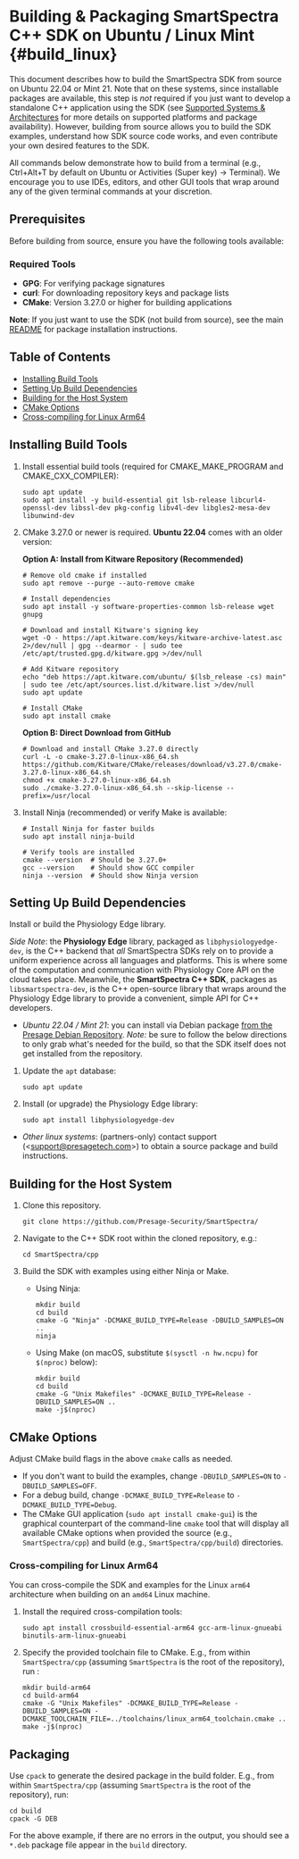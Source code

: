 # Building & Packaging SmartSpectra C++ SDK on Ubuntu / Linux Mint {#build_linux}

This document describes how to build the SmartSpectra SDK from source on Ubuntu 22.04 or Mint 21. Note that on these systems, since installable packages are available, this step is _not_ required if you just want to develop a standalone C++ application using the SDK (see [Supported Systems & Architectures](../README.md#supported-systems--architectures) for more details on supported platforms and package availability). However, building from source allows you to build the SDK examples, understand how SDK source code works, and even contribute your own desired features to the SDK.

All commands below demonstrate how to build from a terminal (e.g., Ctrl+Alt+T by default on Ubuntu or Activities (Super key) → Terminal). We encourage you to use IDEs, editors, and other GUI tools that wrap around any of the given terminal commands at your discretion.

## Prerequisites

Before building from source, ensure you have the following tools available:

### Required Tools

- **GPG**: For verifying package signatures
- **curl**: For downloading repository keys and package lists  
- **CMake**: Version 3.27.0 or higher for building applications

**Note**: If you just want to use the SDK (not build from source), see the main [README](../README.md) for package installation instructions.

## Table of Contents

- [Installing Build Tools](#installing-build-tools)
- [Setting Up Build Dependencies](#setting-up-build-dependencies)
- [Building for the Host System](#building-for-the-host-system)
- [CMake Options](#cmake-options)
- [Cross-compiling for Linux Arm64](#cross-compiling-for-linux-arm64)


## Installing Build Tools

1. Install essential build tools (required for CMAKE_MAKE_PROGRAM and CMAKE_CXX_COMPILER):

   ```shell
   sudo apt update
   sudo apt install -y build-essential git lsb-release libcurl4-openssl-dev libssl-dev pkg-config libv4l-dev libgles2-mesa-dev libunwind-dev
   ```

2. CMake 3.27.0 or newer is required. **Ubuntu 22.04** comes with an older version:

   **Option A: Install from Kitware Repository (Recommended)**

   ```shell
   # Remove old cmake if installed
   sudo apt remove --purge --auto-remove cmake
   
   # Install dependencies
   sudo apt install -y software-properties-common lsb-release wget gnupg
   
   # Download and install Kitware's signing key
   wget -O - https://apt.kitware.com/keys/kitware-archive-latest.asc 2>/dev/null | gpg --dearmor - | sudo tee /etc/apt/trusted.gpg.d/kitware.gpg >/dev/null
   
   # Add Kitware repository
   echo "deb https://apt.kitware.com/ubuntu/ $(lsb_release -cs) main" | sudo tee /etc/apt/sources.list.d/kitware.list >/dev/null
   sudo apt update
   
   # Install CMake
   sudo apt install cmake
   ```

   **Option B: Direct Download from GitHub**

   ```shell
   # Download and install CMake 3.27.0 directly
   curl -L -o cmake-3.27.0-linux-x86_64.sh https://github.com/Kitware/CMake/releases/download/v3.27.0/cmake-3.27.0-linux-x86_64.sh
   chmod +x cmake-3.27.0-linux-x86_64.sh
   sudo ./cmake-3.27.0-linux-x86_64.sh --skip-license --prefix=/usr/local
   ```

3. Install Ninja (recommended) or verify Make is available:

   ```shell
   # Install Ninja for faster builds
   sudo apt install ninja-build
   
   # Verify tools are installed
   cmake --version  # Should be 3.27.0+
   gcc --version    # Should show GCC compiler
   ninja --version  # Should show Ninja version
   ```

## Setting Up Build Dependencies

Install or build the Physiology Edge library.

_Side Note_: the **Physiology Edge** library, packaged as `libphysiologyedge-dev`, is the C++ backend that _all_ SmartSpectra SDKs rely on to provide a uniform experience across all languages and platforms. This is where some of the computation and communication with Physiology Core API on the cloud takes place. Meanwhile,
 the **SmartSpectra C++ SDK**, packages as `libsmartspectra-dev`, is the C++ open-source library that wraps around the Physiology Edge library to provide a convenient, simple API for C++ developers.

- _Ubuntu 22.04 / Mint 21_: you can install via Debian package [from the Presage Debian Repository](../README.md#setting-up-the-presage-debian-repository). _Note:_ be sure to follow the below directions to only grab what's needed for the build, so that the SDK itself does not get installed from the repository.

1. Update the `apt` database:

    ```shell
    sudo apt update
    ```

2. Install (or upgrade) the Physiology Edge library:

    ```shell
    sudo apt install libphysiologyedge-dev
    ```

- _Other linux systems_: (partners-only) contact support (<[support@presagetech.com](mailto:support@presagetech.com)>) to obtain a source package and build instructions.

## Building for the Host System

1. Clone this repository.

    ```shell
    git clone https://github.com/Presage-Security/SmartSpectra/
     ```

2. Navigate to the C++ SDK root within the cloned repository, e.g.:

    ```shell
    cd SmartSpectra/cpp
    ```

3. Build the SDK with examples using either Ninja or Make.
    - Using Ninja:

        ```shell
        mkdir build
        cd build
        cmake -G "Ninja" -DCMAKE_BUILD_TYPE=Release -DBUILD_SAMPLES=ON ..
        ninja
        ```

    - Using Make (on macOS, substitute `$(sysctl -n hw.ncpu)` for `$(nproc)` below):

        ```shell
        mkdir build
        cd build
        cmake -G "Unix Makefiles" -DCMAKE_BUILD_TYPE=Release -DBUILD_SAMPLES=ON ..
        make -j$(nproc)
        ```

## CMake Options

Adjust CMake build flags in the above `cmake` calls as needed.

- If you don't want to build the examples, change `-DBUILD_SAMPLES=ON` to `-DBUILD_SAMPLES=OFF`.
- For a debug build, change `-DCMAKE_BUILD_TYPE=Release` to `-DCMAKE_BUILD_TYPE=Debug`.
- The CMake GUI application (`sudo apt install cmake-gui`) is the graphical counterpart of the command-line `cmake` tool that will display all available CMake options when provided the source (e.g., `SmartSpectra/cpp`) and build (e.g., `SmartSpectra/cpp/build`) directories.

### Cross-compiling for Linux Arm64

You can cross-compile the SDK and examples for the Linux `arm64` architecture when building on an `amd64` Linux machine.

1. Install the required cross-compilation tools:

    ```shell
    sudo apt install crossbuild-essential-arm64 gcc-arm-linux-gnueabi binutils-arm-linux-gnueabi
    ```

2. Specify the provided toolchain file to CMake. E.g., from within `SmartSpectra/cpp` (assuming `SmartSpectra` is the root of the repository), run :

    ```shell
    mkdir build-arm64
    cd build-arm64
    cmake -G "Unix Makefiles" -DCMAKE_BUILD_TYPE=Release -DBUILD_SAMPLES=ON -DCMAKE_TOOLCHAIN_FILE=../toolchains/linux_arm64_toolchain.cmake ..
    make -j$(nproc)
    ```

## Packaging

Use `cpack` to generate the desired package in the build folder. E.g., from within `SmartSpectra/cpp` (assuming `SmartSpectra` is the root of the repository), run:

```shell
cd build
cpack -G DEB
```

For the above example, if there are no errors in the output, you should see a `*.deb` package file appear in the `build` directory.
